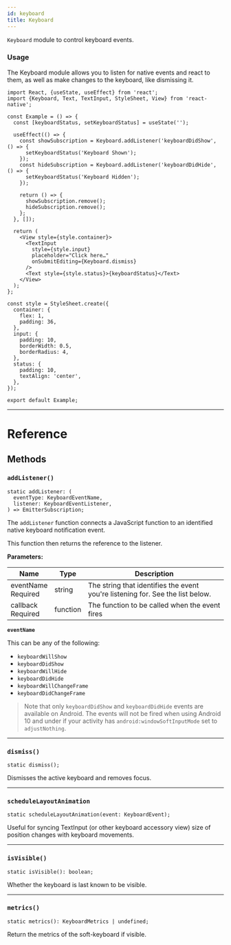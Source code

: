 ```yaml
---
id: keyboard
title: Keyboard
---
```


`Keyboard` module to control keyboard events.

### Usage

The Keyboard module allows you to listen for native events and react to them, as well as make changes to the keyboard, like dismissing it.

```SnackPlayer name=Keyboard%20Example&supportedPlatforms=ios,android
import React, {useState, useEffect} from 'react';
import {Keyboard, Text, TextInput, StyleSheet, View} from 'react-native';

const Example = () => {
  const [keyboardStatus, setKeyboardStatus] = useState('');

  useEffect(() => {
    const showSubscription = Keyboard.addListener('keyboardDidShow', () => {
      setKeyboardStatus('Keyboard Shown');
    });
    const hideSubscription = Keyboard.addListener('keyboardDidHide', () => {
      setKeyboardStatus('Keyboard Hidden');
    });

    return () => {
      showSubscription.remove();
      hideSubscription.remove();
    };
  }, []);

  return (
    <View style={style.container}>
      <TextInput
        style={style.input}
        placeholder="Click here…"
        onSubmitEditing={Keyboard.dismiss}
      />
      <Text style={style.status}>{keyboardStatus}</Text>
    </View>
  );
};

const style = StyleSheet.create({
  container: {
    flex: 1,
    padding: 36,
  },
  input: {
    padding: 10,
    borderWidth: 0.5,
    borderRadius: 4,
  },
  status: {
    padding: 10,
    textAlign: 'center',
  },
});

export default Example;
```

---

# Reference

## Methods

### `addListener()`

```tsx
static addListener: (
  eventType: KeyboardEventName,
  listener: KeyboardEventListener,
) => EmitterSubscription;
```

The `addListener` function connects a JavaScript function to an identified native keyboard notification event.

This function then returns the reference to the listener.

**Parameters:**

| Name                                                                     | Type     | Description                                                                    |
| ------------------------------------------------------------------------ | -------- | ------------------------------------------------------------------------------ |
| eventName <div className="label basic two-lines required">Required</div> | string   | The string that identifies the event you're listening for. See the list below. |
| callback <div className="label basic two-lines required">Required</div>  | function | The function to be called when the event fires                                 |

**`eventName`**

This can be any of the following:

- `keyboardWillShow`
- `keyboardDidShow`
- `keyboardWillHide`
- `keyboardDidHide`
- `keyboardWillChangeFrame`
- `keyboardDidChangeFrame`

> Note that only `keyboardDidShow` and `keyboardDidHide` events are available on Android. The events will not be fired when using Android 10 and under if your activity has `android:windowSoftInputMode` set to `adjustNothing`.

---

### `dismiss()`

```tsx
static dismiss();
```

Dismisses the active keyboard and removes focus.

---

### `scheduleLayoutAnimation`

```tsx
static scheduleLayoutAnimation(event: KeyboardEvent);
```

Useful for syncing TextInput (or other keyboard accessory view) size of position changes with keyboard movements.

---

### `isVisible()`

```tsx
static isVisible(): boolean;
```

Whether the keyboard is last known to be visible.

---

### `metrics()`

```tsx
static metrics(): KeyboardMetrics | undefined;
```

Return the metrics of the soft-keyboard if visible.
